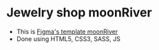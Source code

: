 # Jewelry shop moonRiver

- This is [Figma's template moonRiver](https://evghenias.github.io/moonRiver/)
- Done using HTML5, CSS3, SASS, JS

